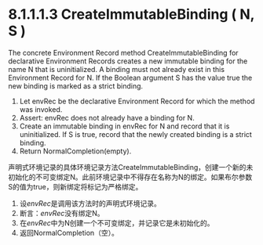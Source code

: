 # 8.1.1.1.3 CreateImmutableBinding ( N, S )

The concrete Environment Record method CreateImmutableBinding for declarative Environment Records creates a new immutable binding for the name N that is uninitialized. A binding must not already exist in this Environment Record for N. If the Boolean argument S has the value true the new binding is marked as a strict binding.

1. Let envRec be the declarative Environment Record for which the method was invoked.
2. Assert: envRec does not already have a binding for N.
3. Create an immutable binding in envRec for N and record that it is uninitialized. If S is true, record that the newly created binding is a strict binding.
4. Return NormalCompletion(empty).

声明式环境记录的具体环境记录方法CreateImmutableBinding，创建一个新的未初始化的不可变绑定N。此前环境记录中不得存在名称为N的绑定。如果布尔参数S的值为true，则新绑定将标记为严格绑定。

1. 设*envRec*是调用该方法时的声明式环境记录。
2. 断言：*envRec*没有绑定N。
3. 在*envRec*中为N创建一个不可变绑定，并记录它是未初始化的。
4. 返回NormalCompletion（空）。